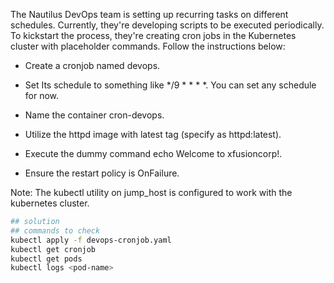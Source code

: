 The Nautilus DevOps team is setting up recurring tasks on different schedules. Currently, they're developing scripts to be executed periodically. To kickstart the process, they're creating cron jobs in the Kubernetes cluster with placeholder commands. Follow the instructions below:



- Create a cronjob named devops.

- Set Its schedule to something like */9 * * * *. You can set any schedule for now.

- Name the container cron-devops.


- Utilize the httpd image with latest tag (specify as httpd:latest).


- Execute the dummy command echo Welcome to xfusioncorp!.

- Ensure the restart policy is OnFailure.

Note: The kubectl utility on jump_host is configured to work with the kubernetes cluster.

```bash
## solution
## commands to check
kubectl apply -f devops-cronjob.yaml
kubectl get cronjob
kubectl get pods
kubectl logs <pod-name>
```